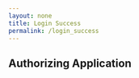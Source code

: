 ```yaml
---
layout: none
title: Login Success
permalink: /login_success
---
```


<script src="https://ajax.googleapis.com/ajax/libs/jquery/3.4.1/jquery.min.js"></script>

<div style="width:600px">
    <h2>Authorizing Application</h2>
</div>

<script>
    $(function () {
        var domain = 'https://abhinavojhafinastra.github.io';
        var proxy = 'https://abhinavojhafinastra.github.io/stack-bulk-update';

        // see https://stackoverflow.com/a/10965203/1114
        var testContainer = document.createElement('div');
        testContainer.innerHTML = '<!--[if lte IE 9]><span></span><![endif]-->';
        var isOldIe = testContainer.getElementsByTagName('span').length === 1;

        // IE 8 and 9 support postMessage, but not between windows as we require.
        if (window.postMessage && !isOldIe) {
            // modern browsers
            window.opener.postMessage(window.location.hash, domain);
        } else {
            // old browsers
            var wrapper = $('#xdomain');
            var iframeUrl = proxy + window.location.hash;
            var iframe = $('<iframe></iframe>', { name: 'se-api-frame', src: iframeUrl });

            wrapper.append(iframe);
        }
    });
</script>

<div class="dno" id="xdomain"></div>